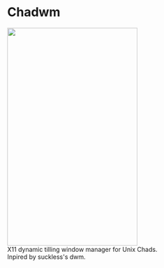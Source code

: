 # Chadwm
<img src="https://tenor.com/view/gigachad-chad-gif-20773266" width="298" height="498">
<br>
X11 dynamic tilling window manager for Unix Chads.<br />
Inpired by suckless's dwm.
